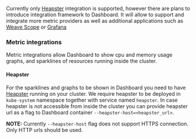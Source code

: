 Currently only [Heapster](https://github.com/kubernetes/heapster) integration is supported, however there are plans to introduce integration framework to Dashboard. It will allow to support and integrate more metric providers as well as additional applications such as [Weave Scope](https://github.com/weaveworks/scope) or [Grafana](https://github.com/grafana/grafana)

### Metric integrations

Metric integrations allow Dashboard to show cpu and memory usage graphs, and sparklines of resources running inside the cluster.

#### Heapster

For the sparklines and graphs to be shown in Dashboard you need to have [Heapster](https://github.com/kubernetes/heapster/) running on your cluster. We require heapster to be deployed in `kube-system` namespace together with service named `heapster`. In case heapster is not accessible from inside the cluster you can provide heapster url as a flag to Dashboard container `--heapster-host=<heapster_url>`.

**NOTE:** Currently `--heapster-host` flag does not support HTTPS connection. Only HTTP urls should be used.